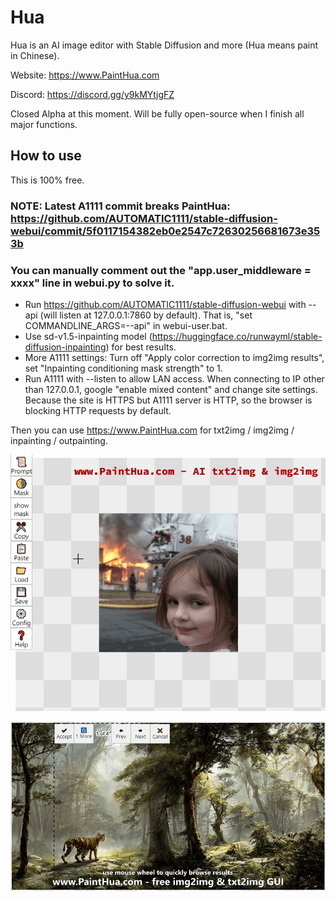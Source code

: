 # Hua
Hua is an AI image editor with Stable Diffusion and more (Hua means paint in Chinese).

Website: https://www.PaintHua.com

Discord: https://discord.gg/y9kMYtjgFZ

Closed Alpha at this moment. Will be fully open-source when I finish all major functions.

## How to use

This is 100% free.

### NOTE: Latest A1111 commit breaks PaintHua: https://github.com/AUTOMATIC1111/stable-diffusion-webui/commit/5f0117154382eb0e2547c72630256681673e353b
### You can manually comment out the "app.user_middleware = xxxx" line in webui.py to solve it.

* Run https://github.com/AUTOMATIC1111/stable-diffusion-webui with --api (will listen at 127.0.0.1:7860 by default). That is, "set COMMANDLINE_ARGS=--api" in webui-user.bat.
* Use sd-v1.5-inpainting model (https://huggingface.co/runwayml/stable-diffusion-inpainting) for best results. 
* More A1111 settings: Turn off "Apply color correction to img2img results", set "Inpainting conditioning mask strength" to 1.
* Run A1111 with --listen to allow LAN access. When connecting to IP other than 127.0.0.1, google "enable mixed content" and change site settings. Because the site is HTTPS but A1111 server is HTTP, so the browser is blocking HTTP requests by default.

Then you can use https://www.PaintHua.com for txt2img / img2img / inpainting / outpainting.

![](https://raw.githubusercontent.com/BlinkDL/Hua/main/Hua-Demo.gif)

![](https://raw.githubusercontent.com/BlinkDL/Hua/main/Hua-Demo2.gif)
